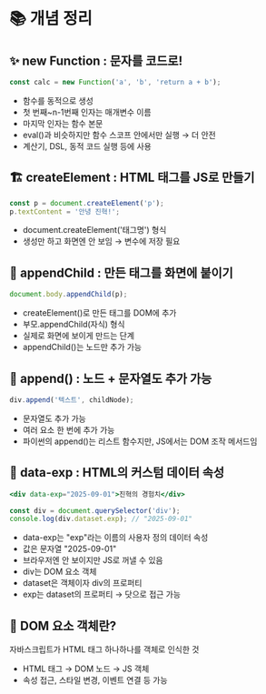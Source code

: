 # 📚 개념 정리

## ✨ new Function : 문자를 코드로!
```jsx
const calc = new Function('a', 'b', 'return a + b');
```
- 함수를 동적으로 생성
- 첫 번째~n-1번째 인자는 매개변수 이름
- 마지막 인자는 함수 본문
- eval()과 비슷하지만 함수 스코프 안에서만 실행 → 더 안전
- 계산기, DSL, 동적 코드 실행 등에 사용

## 🏗️ createElement : HTML 태그를 JS로 만들기
```jsx
const p = document.createElement('p');
p.textContent = '안녕 진혁!';
```
- document.createElement('태그명') 형식
- 생성만 하고 화면엔 안 보임 → 변수에 저장 필요

## 📎 appendChild : 만든 태그를 화면에 붙이기
```jsx
document.body.appendChild(p);
```
- createElement()로 만든 태그를 DOM에 추가
- 부모.appendChild(자식) 형식
- 실제로 화면에 보이게 만드는 단계
- appendChild()는 노드만 추가 가능

## 🧵 append() : 노드 + 문자열도 추가 가능
  ```jsx
  div.append('텍스트', childNode);
  ```
- 문자열도 추가 가능
- 여러 요소 한 번에 추가 가능
- 파이썬의 append()는 리스트 함수지만,
JS에서는 DOM 조작 메서드임

## 🧬 data-exp : HTML의 커스텀 데이터 속성
```jsx
<div data-exp="2025-09-01">진혁의 경험치</div>

const div = document.querySelector('div');
console.log(div.dataset.exp); // "2025-09-01"
```
- data-exp는 "exp"라는 이름의 사용자 정의 데이터 속성
- 값은 문자열 "2025-09-01"
- 브라우저엔 안 보이지만 JS로 꺼낼 수 있음
- div는 DOM 요소 객체
- dataset은 객체이자 div의 프로퍼티
- exp는 dataset의 프로퍼티 → 닷으로 접근 가능

## 🧠 DOM 요소 객체란?
자바스크립트가 HTML 태그 하나하나를 객체로 인식한 것

- HTML 태그 → DOM 노드 → JS 객체
- 속성 접근, 스타일 변경, 이벤트 연결 등 가능
